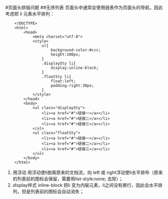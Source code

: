 #页面头排版问题
##无序列表
页面头中通常会使用链表作为页面头的导航，因此考虑把 li 元素水平排列：


```
    <!DOCTYPE>
    <html>
        <head>
            <meta charset="utf-8">
            <style>
                ul{
                    background-color:#ccc;
                    height:100px;
                }
                .displaySty li{
                    display:inline-block;
                }
                .floatSty li{
                    float:left;
                    padding-right:30px;
                }
            </style>
        </head>
        <body>
            <ul class="displaySty">
                <li><a href="#">链接一</a></li>
                <li><a href="#">链接二</a></li>
                <li><a href="#">链接三</a></li>
            </ul>
            <ul class="floatSty">
                <li><a href="#">链接一</a></li>
                <li><a href="#">链接二</a></li>
                <li><a href="#">链接三</a></li>
            </ul>
        </body>
    </html>
```

1. 用浮动
   用浮动使li脱离原来的文档流，向 left 或 right浮动使li水平排布（原来的列表前的图标会保留，需要用list-style:none; 去除）；
2. display样式
   inline-block 把li 变为内联元素，li之间没有换行，因此会水平排列，但是列表前的图标会自动消失；
